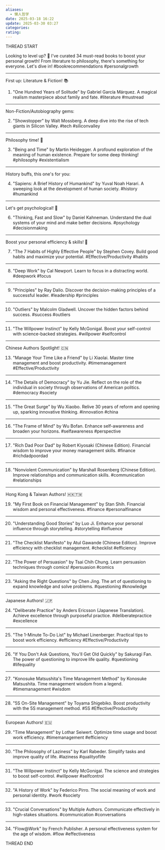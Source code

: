 ```yaml
---
aliases:
  - 懒人哲学
date: 2025-03-18 16:22
update: 2025-03-30 03:27
categories: 
rating:
---
```

THREAD START

Looking to level up? 🚀 I've curated 34 must-read books to boost your personal growth! From literature to philosophy, there's something for everyone. Let's dive in! #bookrecommendations #personalgrowth

---

First up: Literature & Fiction! 📚

1. "One Hundred Years of Solitude" by Gabriel García Márquez. A magical realism masterpiece about family and fate. #literature #mustread

---

Non-Fiction/Autobiography gems:

2. "Showstopper" by Walt Mossberg. A deep dive into the rise of tech giants in Silicon Valley. #tech #siliconvalley

---

Philosophy time! 🤔

3. "Being and Time" by Martin Heidegger. A profound exploration of the meaning of human existence. Prepare for some deep thinking! #philosophy #existentialism

---

History buffs, this one's for you:

4. "Sapiens: A Brief History of Humankind" by Yuval Noah Harari. A sweeping look at the development of human society. #history #humankind

---

Let's get psychological! 🧠

6. "Thinking, Fast and Slow" by Daniel Kahneman. Understand the dual systems of your mind and make better decisions. #psychology #decisionmaking

---

Boost your personal efficiency & skills! 💪

7. "The 7 Habits of Highly Effective People" by Stephen Covey. Build good habits and maximize your potential. #Effective/Productivity #habits

---

8. "Deep Work" by Cal Newport. Learn to focus in a distracting world. #deepwork #focus

---

9. "Principles" by Ray Dalio. Discover the decision-making principles of a successful leader. #leadership #principles

---

10. "Outliers" by Malcolm Gladwell. Uncover the hidden factors behind success. #success #outliers

---

11. "The Willpower Instinct" by Kelly McGonigal. Boost your self-control with science-backed strategies. #willpower #selfcontrol

---

Chinese Authors Spotlight! 🇨🇳

13. "Manage Your Time Like a Friend" by Li Xiaolai. Master time management and boost productivity. #timemanagement #Effective/Productivity

---

14. "The Details of Democracy" by Yu Jie. Reflect on the role of the individual in society through observations of American politics. #democracy #society

---

15. "The Great Surge" by Wu Xiaobo. Relive 30 years of reform and opening up, sparking innovative thinking. #innovation #china

---

16. "The Frame of Mind" by Wu Bofan. Enhance self-awareness and broaden your horizons. #selfawareness #perspective

---

17. "Rich Dad Poor Dad" by Robert Kiyosaki (Chinese Edition). Financial wisdom to improve your money management skills. #finance #richdadpoordad

---

18. "Nonviolent Communication" by Marshall Rosenberg (Chinese Edition). Improve relationships and communication skills. #communication #relationships

---

Hong Kong & Taiwan Authors! 🇭🇰🇹🇼

19. "My First Book on Financial Management" by Stan Shih. Financial wisdom and personal effectiveness. #finance #personalfinance

---

20. "Understanding Good Stories" by Luo Ji. Enhance your personal influence through storytelling. #storytelling #influence

---

21. "The Checklist Manifesto" by Atul Gawande (Chinese Edition). Improve efficiency with checklist management. #checklist #efficiency

---

22. "The Power of Persuasion" by Tsai Chih Chung. Learn persuasion techniques through comics! #persuasion #comics

---

23. "Asking the Right Questions" by Chen Jing. The art of questioning to expand knowledge and solve problems. #questioning #knowledge

---

Japanese Authors! 🇯🇵

24. "Deliberate Practice" by Anders Ericsson (Japanese Translation). Achieve excellence through purposeful practice. #deliberatepractice #excellence

---

25. "The 1-Minute To-Do List" by Michael Linenberger. Practical tips to boost work efficiency. #efficiency #Effective/Productivity

---

26. "If You Don't Ask Questions, You'll Get Old Quickly" by Sakuragi Fan. The power of questioning to improve life quality. #questioning #lifequality

---

27. "Konosuke Matsushita's Time Management Method" by Konosuke Matsushita. Time management wisdom from a legend. #timemanagement #wisdom

---

28. "5S On-Site Management" by Toyama Shigebiko. Boost productivity with the 5S management method. #5S #Effective/Productivity

---

European Authors! 🇪🇺

29. "Time Management" by Lothar Seiwert. Optimize time usage and boost work efficiency. #timemanagement #efficiency

---

30. "The Philosophy of Laziness" by Karl Rabeder. Simplify tasks and improve quality of life. #laziness #qualityoflife

---

31. "The Willpower Instinct" by Kelly McGonigal. The science and strategies to boost self-control. #willpower #selfcontrol

---

32. "A History of Work" by Federico Pirro. The social meaning of work and personal identity. #work #society

---

33. "Crucial Conversations" by Multiple Authors. Communicate effectively in high-stakes situations. #communication #conversations

---

34. "Flow@Work" by French Publisher. A personal effectiveness system for the age of wisdom. #flow #effectiveness

THREAD END